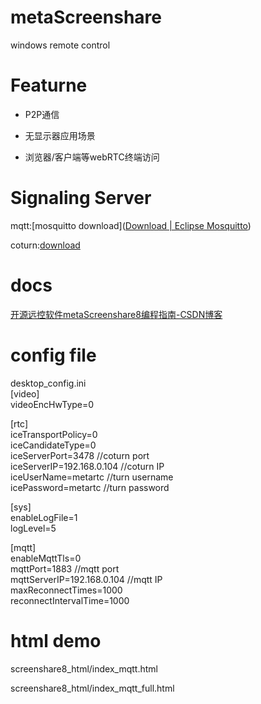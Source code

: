 # metaScreenshare

windows remote control

# Featurne

- P2P通信

- 无显示器应用场景

- 浏览器/客户端等webRTC终端访问

# Signaling Server

mqtt:[mosquitto download]([Download | Eclipse Mosquitto](https://mosquitto.org/download/))

coturn:[download](https://github.com/coturn/coturn)

# docs

[开源远控软件metaScreenshare8编程指南-CSDN博客](https://blog.csdn.net/m0_56595685/article/details/147259162)

# config file

desktop_config.ini   
[video]  
videoEncHwType=0  

[rtc]  
iceTransportPolicy=0  
iceCandidateType=0  
iceServerPort=3478  //coturn port  
iceServerIP=192.168.0.104 //coturn IP  
iceUserName=metartc //turn username  
icePassword=metartc //turn password  

[sys]  
enableLogFile=1  
logLevel=5  

[mqtt]  
enableMqttTls=0  
mqttPort=1883 //mqtt port  
mqttServerIP=192.168.0.104 //mqtt IP  
maxReconnectTimes=1000  
reconnectIntervalTime=1000  

# html demo

screenshare8_html/index_mqtt.html

screenshare8_html/index_mqtt_full.html
